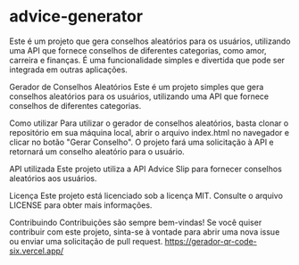 # advice-generator
Este é um projeto que gera conselhos aleatórios para os usuários, utilizando uma API que fornece conselhos de diferentes categorias, como amor, carreira e finanças. É uma funcionalidade simples e divertida que pode ser integrada em outras aplicações.

Gerador de Conselhos Aleatórios
Este é um projeto simples que gera conselhos aleatórios para os usuários, utilizando uma API que fornece conselhos de diferentes categorias.

Como utilizar
Para utilizar o gerador de conselhos aleatórios, basta clonar o repositório em sua máquina local, abrir o arquivo index.html no navegador e clicar no botão "Gerar Conselho". O projeto fará uma solicitação à API e retornará um conselho aleatório para o usuário.

API utilizada
Este projeto utiliza a API Advice Slip para fornecer conselhos aleatórios aos usuários.

Licença
Este projeto está licenciado sob a licença MIT. Consulte o arquivo LICENSE para obter mais informações.

Contribuindo
Contribuições são sempre bem-vindas! Se você quiser contribuir com este projeto, sinta-se à vontade para abrir uma nova issue ou enviar uma solicitação de pull request.
https://gerador-qr-code-six.vercel.app/
